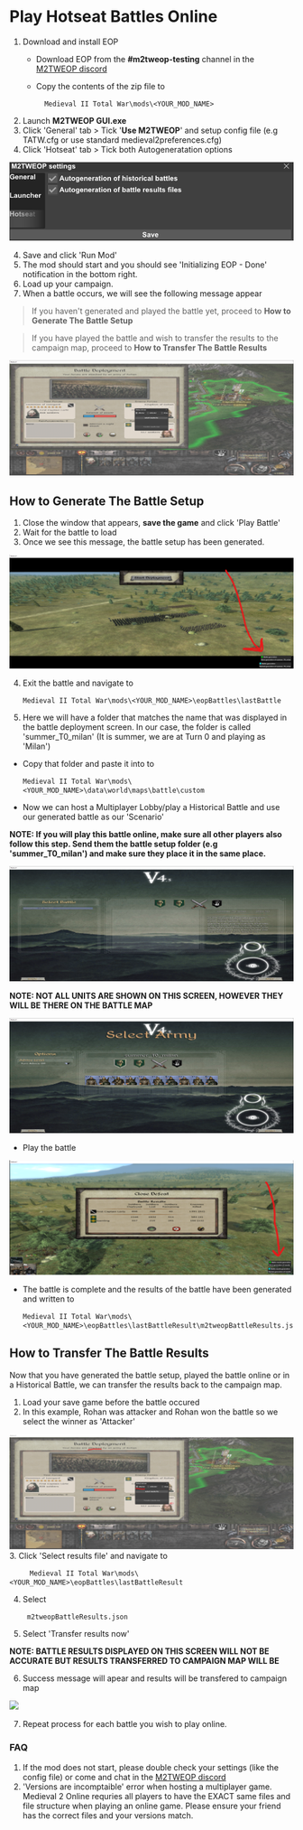 # Play Hotseat Battles Online

1. Download and install EOP
   * Download EOP from the **#m2tweop-testing** channel in the [M2TWEOP discord](https://discord.gg/VSX4359jNW)
   *  Copy the contents of the zip file to
  
            Medieval II Total War\mods\<YOUR_MOD_NAME>

1. Launch **M2TWEOP GUI.exe**
2. Click 'General' tab > Tick '**Use M2TWEOP**' and setup config file (e.g TATW.cfg or use standard medieval2preferences.cfg)
3. Click 'Hotseat' tab > Tick both Autogeneratation options

<img src='_static/onlineBattleTutorial/hotseat_1.png'/>

4. Save and click 'Run Mod'
5. The mod should start and you should see 'Initializing EOP - Done' notification in the bottom right. 
6. Load up your campaign.
7. When a battle occurs, we will see the following message appear

> If you haven't generated and played the battle yet, proceed to **How to Generate The Battle Setup**

> If you have played the battle and wish to transfer the results to the campaign map, proceed to **How to Transfer The Battle Results**

   
<img src='_static/onlineBattleTutorial/hotseat_2.png'/>



## How to Generate The Battle Setup

  1. Close the window that appears, **save the game** and click 'Play Battle'
  2. Wait for the battle to load
  3. Once we see this message, the battle setup has been generated.

<img src='_static/onlineBattleTutorial/hotseat_3.png'/>

  4. Exit the battle and navigate to 
  
         Medieval II Total War\mods\<YOUR_MOD_NAME>\eopBattles\lastBattle

  5. Here we will have a folder that matches the name that was displayed in the battle deployment screen. In our case, the folder is called 'summer_T0_milan' (It is summer, we are at Turn 0 and playing as 'Milan')
  *  Copy that folder and paste it into to 
  
         Medieval II Total War\mods\<YOUR_MOD_NAME>\data\world\maps\battle\custom

* Now we can host a Multiplayer Lobby/play a Historical Battle and use our generated battle as our 'Scenario'

**NOTE: If you will play this battle online, make sure all other players also follow this step. Send them the battle setup folder (e.g 'summer_T0_milan') and make sure they place it in the same place.**

  
<img src='_static/onlineBattleTutorial/hotseat_4.png'/>

  **NOTE: NOT ALL UNITS ARE SHOWN ON THIS SCREEN, HOWEVER THEY WILL BE THERE ON THE BATTLE MAP**

<img src='_static/onlineBattleTutorial/hotseat_5.png'/>

  * Play the battle

<img src='_static/onlineBattleTutorial/hotseat_6.png'/>

  *  The battle is complete and the results of the battle have been generated and written to  
  
         Medieval II Total War\mods\<YOUR_MOD_NAME>\eopBattles\lastBattleResult\m2tweopBattleResults.json

## How to Transfer The Battle Results
Now that you have generated the battle setup, played the battle online or in a Historical Battle, we can transfer the results back to the campaign map.

1. Load your save game before the battle occured
2. In this example, Rohan was attacker and Rohan won the battle so we select the winner as 'Attacker'
<img src='_static/onlineBattleTutorial/hotseat_7.png'/>
3. Click 'Select results file' and navigate to  
  
         Medieval II Total War\mods\<YOUR_MOD_NAME>\eopBattles\lastBattleResult
4. Select 
  
        m2tweopBattleResults.json
5. Select 'Transfer results now'

**NOTE: BATTLE RESULTS DISPLAYED ON THIS SCREEN WILL NOT BE ACCURATE BUT RESULTS TRANSFERRED TO CAMPAIGN MAP WILL BE**

6. Success message will apear and results will be transfered to campaign map
<img src='_static/onlineBattleTutorial/hotseat_8.png'/>

7. Repeat process for each battle you wish to play online.


### FAQ
1. If the mod does not start, please double check your settings (like the config file) or come and chat in the [M2TWEOP discord](https://discord.gg/VSX4359jNW)
2. 'Versions are incomptaible' error when hosting a multiplayer game. Medieval 2 Online requries all players to have the EXACT same files and file structure when playing an online game. Please ensure your friend has the correct files and your versions match.